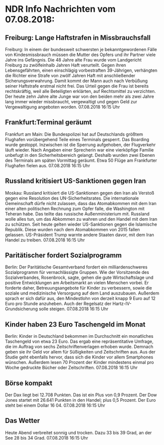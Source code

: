 # NDR Info Nachrichten vom 07.08.2018:


## Freiburg: Lange Haftstrafen in Missbrauchsfall
Freiburg: In einem der bundesweit schwersten je bekanntgewordenen Fälle von Kindesmissbrauch müssen die Mutter des Opfers und ihr Partner viele Jahre ins Gefängnis. Die 48 Jahre alte Frau wurde vom Landgericht Freiburg zu zwölfeinhalb Jahren Haft verurteilt. Gegen ihren Lebensgefährten, einen einschlägig vorbestraften 39-Jährigen, verhängten die Richter eine Strafe von zwölf Jahren Haft mit anschließender Sicherungsverwahrung. Damit kommt der Mann auch nach Verbüßung seiner Haftstrafe erstmal nicht frei. Das Urteil gegen die Frau ist bereits rechtskräftig, weil alle Beteiligten erklärten, auf Rechtsmittel zu verzichten. Der heute zehn Jahre alte Junge war von den beiden mehr als zwei Jahre lang immer wieder missbraucht, vergewaltigt und gegen Geld zur Vergewaltigung angeboten worden. 07.08.2018 16:15 Uhr 

## Frankfurt:Terminal geräumt
Frankfurt am Main: Die Bundespolizei hat auf Deutschlands größtem Flughafen vorübergehend Teile eines Terminals gesperrt. Das Boarding wurde gestoppt. Inzwischen ist die Sperrung aufgehoben, der Flugverkehr läuft wieder. Nach Angaben einer Sprecherin war eine vierköpfige Familie unbefugt in den Sicherheitsbereich gelangt. Deshalb wurden zwei Ebenen des Terminals am späten Vormittag geräumt. Etwa 50 Flüge am Frankfurter Flughafen fielen aus. 07.08.2018 16:15 Uhr 

## Russland kritisiert US-Sanktionen gegen Iran
Moskau: Russland kritisiert die US-Sanktionen gegen den Iran als Verstoß gegen eine Resolution des UN-Sicherheitsrates. Die internationale Gemeinschaft dürfe nicht zulassen, dass das Atomabkommen mit dem Iran einer alten politischen Rechnung zum Opfer falle, die Washington mit Teheran habe. Das teilte das russische Außenministerium mit. Russland wolle alles tun, um das Abkommen zu wahren und den Handel mit dem Iran zu schützen. Seit heute gelten wieder US-Sanktionen gegen die Islamische Republik. Diese wurden nach dem Atomabkommen von 2015 fallen gelassen. US-Präsident Trump warnte andere Staaten davor, mit dem Iran Handel zu treiben. 07.08.2018 16:15 Uhr 

## Paritätischer fordert Sozialprogramm
Berlin: Der Paritätische Gesamtverband fordert ein milliardenschweres Sozialprogramm für vernachlässigte Gruppen. Wie der Vorsitzende des Sozialverbandes, Rosenbrock, sagte, gehen die gute Wirtschaftslage und positive Entwicklungen am Arbeitsmarkt an vielen Menschen vorbei. Er forderte daher, Betreuungsangebote für Kinder zu verbessern, sowie die soziale und medizinische Versorgung auf dem Land auszubauen. Außerdem sprach er sich dafür aus, den Mindestlohn von derzeit knapp 9 Euro auf 12 Euro pro Stunde anzuheben. Auch der Regelsatz der Hartz-IV-Grundsicherung solle steigen. 07.08.2018 16:15 Uhr 

## Kinder haben 23 Euro Taschengeld im Monat
Berlin: Kinder in Deutschland bekommen im Durchschnitt ein monatliches Taschengeld von etwa 23 Euro. Das ergab eine repräsentitative Umfrage, die im Auftrag von sechs Zeitschriftenverlagen erhoben wurde. Demnach geben sie ihr Geld vor allem für Süßigkeiten und Zeitschriften aus. Aus der Studie geht ebenfalls hervor, dass sich die Kinder vor allem Smartphones wünschen. Außerdem lesen 70 Prozent der Kinder mindestens einmal pro Woche gedruckte Bücher oder Zeitschriften. 07.08.2018 16:15 Uhr 

## Börse kompakt
Der Dax liegt bei 12.708 Punkten. Das ist ein Plus von 0,9 Prozent. Der Dow Jones startet mit 26.641 Punkten in den Handel; plus 0,5 Prozent. Der Euro steht bei einem Dollar 16 04. 07.08.2018 16:15 Uhr 

## Das Wetter
Heute Abend verbreitet sonnig und trocken. Dazu 33 bis 39 Grad, an der See 28 bis 34 Grad. 07.08.2018 16:15 Uhr 
